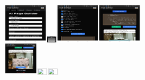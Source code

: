 <img src="https://github.com/cyb3r-luckysant/android-delelopment/blob/8b6cbecf4d9fb50349b97445adc561e4bb6f0905/web_builder_%40cyb3r-luckysant/file/1.jpg" width="130" height="120">

<img src="https://github.com/cyb3r-luckysant/android-delelopment/blob/4f79df699261703539b032edc9c25759d3b71ff4/web_builder_%40cyb3r-luckysant/file/2.jpg" width="30" height="20">

<img src="https://github.com/cyb3r-luckysant/android-delelopment/blob/9f837f756dc5c47edccb79ea36fde480c134d2fa/web_builder_%40cyb3r-luckysant/file/3.jpg" width="130" height="120">
<img src="https://github.com/cyb3r-luckysant/android-delelopment/blob/9f837f756dc5c47edccb79ea36fde480c134d2fa/web_builder_%40cyb3r-luckysant/file/4.jpg" width="130" height="120">
<img src="https://github.com/cyb3r-luckysant/android-delelopment/blob/9f837f756dc5c47edccb79ea36fde480c134d2fa/web_builder_%40cyb3r-luckysant/file/5.jpg" width="100" height="100">
<img src="" width="30" height="20">
<img src="" width="30" height="20">

